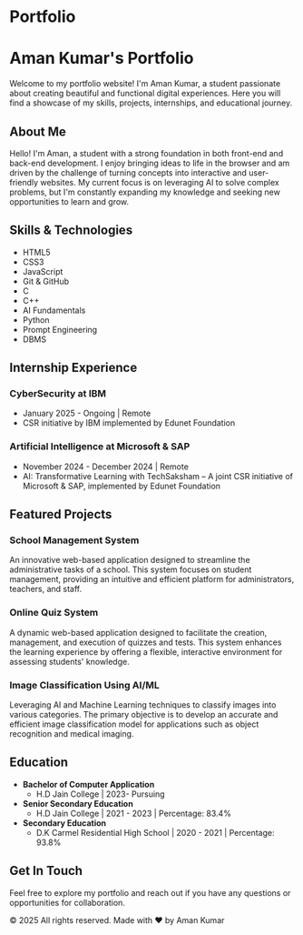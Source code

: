 # Portfolio


# Aman Kumar's Portfolio

Welcome to my portfolio website! I'm Aman Kumar, a student passionate about creating beautiful and functional digital experiences. Here you will find a showcase of my skills, projects, internships, and educational journey.

## About Me

Hello! I'm Aman, a student with a strong foundation in both front-end and back-end development. I enjoy bringing ideas to life in the browser and am driven by the challenge of turning concepts into interactive and user-friendly websites. My current focus is on leveraging AI to solve complex problems, but I'm constantly expanding my knowledge and seeking new opportunities to learn and grow.

## Skills & Technologies

- HTML5
- CSS3
- JavaScript
- Git & GitHub
- C
- C++
- AI Fundamentals
- Python
- Prompt Engineering
- DBMS

## Internship Experience

### CyberSecurity at IBM
- January 2025 - Ongoing | Remote
- CSR initiative by IBM implemented by Edunet Foundation

### Artificial Intelligence at Microsoft & SAP
- November 2024 - December 2024 | Remote
- AI: Transformative Learning with TechSaksham – A joint CSR initiative of Microsoft & SAP, implemented by Edunet Foundation

## Featured Projects

### School Management System 
An innovative web-based application designed to streamline the administrative tasks of a school. This system focuses on student management, providing an intuitive and efficient platform for administrators, teachers, and staff.

### Online Quiz System 
A dynamic web-based application designed to facilitate the creation, management, and execution of quizzes and tests. This system enhances the learning experience by offering a flexible, interactive environment for assessing students' knowledge.

### Image Classification Using AI/ML
Leveraging AI and Machine Learning techniques to classify images into various categories. The primary objective is to develop an accurate and efficient image classification model for applications such as object recognition and medical imaging.

## Education

- **Bachelor of Computer Application**
  - H.D Jain College | 2023- Pursuing
- **Senior Secondary Education**
  - H.D Jain College | 2021 - 2023 | Percentage: 83.4%
- **Secondary Education**
  - D.K Carmel Residential High School | 2020 - 2021 | Percentage: 93.8%

## Get In Touch

Feel free to explore my portfolio and reach out if you have any questions or opportunities for collaboration.


© 2025 All rights reserved. Made with ❤️ by Aman Kumar
